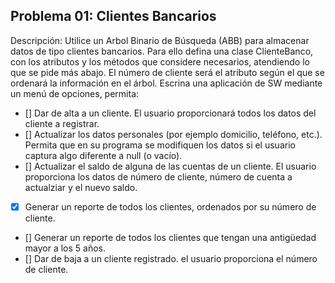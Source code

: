 ## Problema 01: Clientes Bancarios


Descripción: Utilice un Arbol Binario de Búsqueda (ABB) para almacenar datos de tipo clientes bancarios. Para ello defina una clase ClienteBanco, con los atributos y los métodos que considere necesarios, atendiendo lo que se pide más abajo. El número de cliente será el atributo según el que se ordenará la información en el árbol. Escrina una aplicación de SW mediante un menú de opciones, permita:

- [] Dar de alta a un cliente. El usuario proporcionará todos los datos del cliente a registrar.
- [] Actualizar los datos personales (por ejemplo domicilio, teléfono, etc.). Permita que en su programa se modifiquen los datos si el usuario captura algo diferente a null (o vacío).
- [] Actualizar el saldo de alguna de las cuentas de un cliente. El usuario proporciona los datos de número de cliente, número de cuenta a actualziar y el nuevo saldo.
- [x] Generar un reporte de todos los clientes, ordenados por su número de cliente.
- [] Generar un reporte de todos los clientes que tengan una antigüedad mayor a los 5 años.
- [] Dar de baja a un cliente registrado. el usuario proporciona el número de cliente.
